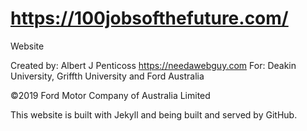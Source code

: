 # https://100jobsofthefuture.com/
Website

Created by: Albert J Penticoss https://needawebguy.com
For: Deakin University, Griffth University and Ford Australia

©2019 Ford Motor Company of Australia Limited

This website is built with Jekyll and being built and served by GitHub.
